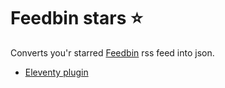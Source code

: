 # Feedbin stars ⭐️

Converts you'r starred [Feedbin](https://feedbin.com) rss feed into json.

- [Eleventy plugin](https://github.com/augustskare/eleventy-plugin-feedbin-stars)